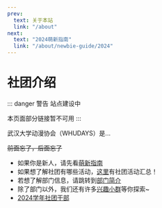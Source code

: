 ```yaml
---
prev:
  text: 关于本站
  link: "/about"
next:
  text: "2024萌新指南"
  link: "/about/newbie-guide/2024"
---
```


# 社团介绍

::: danger 警告
站点建设中

本页面部分链接暂不可用
:::

武汉大学动漫协会（WHUDAYS）是...

~~前面忘了，后面忘了~~

- 如果你是新人，请先看[萌新指南](/about/newbie-guide/2024/)
- 如果想了解社团有哪些活动，[这里](/activity/)有社团活动汇总！
- 若想了解部门信息，请跳转到[部门简介](/department/)
- 除了部门以外，我们还有许多[兴趣小群](/group/)等你探索~
- [2024学年社团干部](/about/hq)